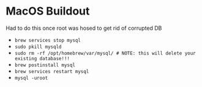 # MacOS Buildout

Had to do this once root was hosed to get rid of corrupted DB

- `brew services stop mysql`
- `sudo pkill mysqld`
- `sudo rm -rf /opt/homebrew/var/mysql/ # NOTE: this will delete your existing database!!!`
- `brew postinstall mysql`
- `brew services restart mysql`
- `mysql -uroot`
